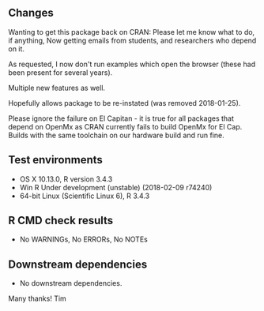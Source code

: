 ## Changes
Wanting to get this package back on CRAN: Please let me know what to do, if anything, 
Now getting emails from students, and researchers who depend on it.

As requested, I now don't run examples which open the browser (these had been present for several years).

Multiple new features as well.

Hopefully allows package to be re-instated (was removed 2018-01-25).

Please ignore the failure on El Capitan - it is true for all packages that depend on OpenMx
as CRAN currently fails to build OpenMx for El Cap.
Builds with the same toolchain on our hardware build and run fine.

## Test environments
* OS X 10.13.0, R version 3.4.3
* Win R Under development (unstable) (2018-02-09 r74240)
* 64-bit Linux (Scientific Linux 6), R 3.4.3

## R CMD check results
* No WARNINGs, No ERRORs, No NOTEs

## Downstream dependencies
* No downstream dependencies.

Many thanks!
Tim